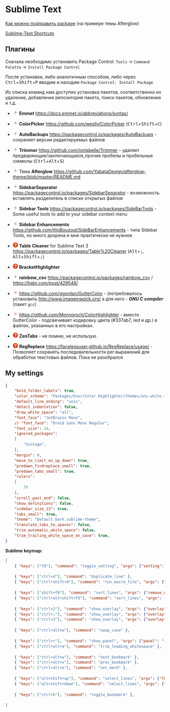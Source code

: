 # Sublime Text

[Как можно подправить package](edit_package) (на примере темы Afterglow)

[Sublime-Text Shortcuts](https://shortcutworld.com/Sublime-Text/linux/Sublime-Text_Shortcuts)

## Плагины

Сначала необходимо установить Package Control: `Tools` -> `Command Palette` -> `Install Package Control` 

После установки, либо аналогичным способом, либо через <kbd>Ctrl</kbd>+<kbd>Shift</kbd>+<kbd>P</kbd> вводим и находим `Package Control: Install Package`

Из списка команд нам доступно установка пакетов, соответственно их удаление, добавление репозитория пакета, поиск пакетов, обновление и т.д.

- ![v][v] **Emmet** <https://docs.emmet.io/abbreviations/syntax/>
- ![v][v] **ColorPicker** <https://github.com/weslly/ColorPicker> (<kbd>Ctrl</kbd>+<kbd>Shift</kbd>+<kbd>C</kbd>)
- ![v][v] **AutoBackups** <https://packagecontrol.io/packages/AutoBackups> - сохраняет версии редактируемых файлов
- ![v][v] **Trimmer** <https://github.com/jonlabelle/Trimmer> - удаляет предваряющие/заключающие/и_прочие пробелы и пробельные символы (<kbd>Ctrl</kbd>+<kbd>Alt</kbd>+<kbd>S</kbd>)
- ![v][v] Тема **Afterglow** <https://github.com/YabataDesign/afterglow-theme/blob/master/README.md>
- ![v][v] **SidebarSeparator** <https://packagecontrol.io/packages/SidebarSeparator> - возможность вставлять разделитель в списке открытых файлов 
- ![v][v] **Sidebar Tools** <https://packagecontrol.io/packages/SideBarTools> - Some useful tools to add to your sidebar context menu
- ![x][c] **Sidebar Enhancements** https://github.com/titoBouzout/SideBarEnhancements - типа Sidebar Tools, но много дохрена и мне практически не нужное
- ![?][q] **Table Cleaner** for Sublime Text 3 <https://packagecontrol.io/packages/Table%20Cleaner> (<kbd>Alt</kbd>+<kbd>;</kbd>, <kbd>Alt</kbd>+<kbd>Shift</kbd>+<kbd>;</kbd>)
- ![?][q] **BracketHighlighter**
- ![v][v] **rainbow_csv** <https://packagecontrol.io/packages/rainbow_csv> / <https://habr.com/post/429548/>

- ![x][c] https://github.com/ggordan/GutterColor - (потребовалось установить http://www.imagemagick.org/ а для него - **_GNU C compiler_** (пакет `gcc`)
- ![x][c] https://github.com/Monnoroch/ColorHighlighter - вместо GutterColor - подсвечивает кодировку цвета (#337ab7, red и др.) в файлах, указанных в его настройках.
- ![?][q] **ZenTabs** - не помню, не использую  
- ![?][q] **RegReplace** <https://facelessuser.github.io/RegReplace/usage/> - Позволяет сохранять последовательности рег.выражений для обработки текстовых файлов. <span style="r">Пока не разобрался</span>  

[v]: /i/pl.png
[q]: /i/qu.png
[c]: /i/rm.png

## My settings

```json
{
	"bold_folder_labels": true,
	"color_scheme": "Packages/User/Color Highlighter/themes/ans-white.tmTheme",
	"default_line_ending": "unix",
	"detect_indentation": false,
	"draw_white_space": "all",
	"font_face": "JetBrains Mono",
	// "font_face": "Droid Sans Mono Regular",
	"font_size": 14,
	"ignored_packages":
	[
		"Vintage",
	],
	"margin": 0,
	"move_to_limit_on_up_down": true,
	"predawn_findreplace_small": true,
	"predawn_tabs_small": true,
	"rulers":
	[
		79
	],
	"scroll_past_end": false,
	"show_definitions": false,
	"sidebar_size_13": true,
	"tabs_small": true,
	"theme": "Default Dark.sublime-theme",
	"translate_tabs_to_spaces": false,
	"trim_automatic_white_space": false,
	"trim_trailing_white_space_on_save": true,
}
```

**Sublime keymap:**

```json
[
	{ "keys": ["f8"], "command": "toggle_setting", "args": {"setting": "word_wrap"}},

	{ "keys": ["ctrl+d"], "command": "duplicate_line" },
	{ "keys": ["ctrl+shift+d"], "command": "run_macro_file", "args": {"file": "res://Packages/Default/Delete Line.sublime-macro"} },

	{ "keys": ["shift+f9"], "command": "sort_lines", "args": {"remove_duplicates": true} },
	{ "keys": ["ctrl+alt+shift+f9"], "command": "sort_lines", "args": {"reverse": true} },

	{ "keys": ["ctrl+2"], "command": "show_overlay", "args": {"overlay": "goto", "text": "@"} },
	{ "keys": ["ctrl+;"], "command": "show_overlay", "args": {"overlay": "goto", "text": ":"} },
	{ "keys": ["ctrl+3"], "command": "show_overlay", "args": {"overlay": "goto", "text": "#"} },

	{ "keys": ["ctrl+alt+w"], "command": "swap_case" },

	{ "keys": ["ctrl+r"], "command": "show_panel", "args": {"panel": "replace", "reverse": false} },
	{ "keys": ["ctrl+alt+a"], "command": "trim_leading_whitespace" },

	{ "keys": ["ctrl+alt+w"], "command": "next_bookmark" },
	{ "keys": ["ctrl+alt+u"], "command": "prev_bookmark" },
	{ "keys": ["ctrl+alt+o"], "command": "set_mark" },

	{ "keys": ["alt+shift+up"], "command": "select_lines", "args": {"forward": false} },
	{ "keys": ["alt+shift+down"], "command": "select_lines", "args": {"forward": true} },

	{ "keys": ["ctrl+b"], "command": "toggle_bookmark" },

]
```
